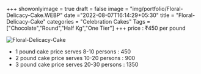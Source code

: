 +++
showonlyimage = true
draft = false
image = "img/portfolio/Floral-Delicacy-Cake.WEBP"
date ="2022-08-07T16:14:29+05:30"
title = "Floral-Delicacy-Cake"
categories = "Celebration Cakes"
Tags = ["Chocolate","Round","Half Kg","One Tier"]
+++
price : ₹450 per pound
<!--more-->
![Floral-Delicacy-Cake](/img/portfolio/Floral-Delicacy-Cake.WEBP)
* 1 pound cake price serves 8-10 persons : 450
* 2 pound cake price serves 10-20 persons : 900
* 3 pound cake price serves 20-30 persons : 1350
